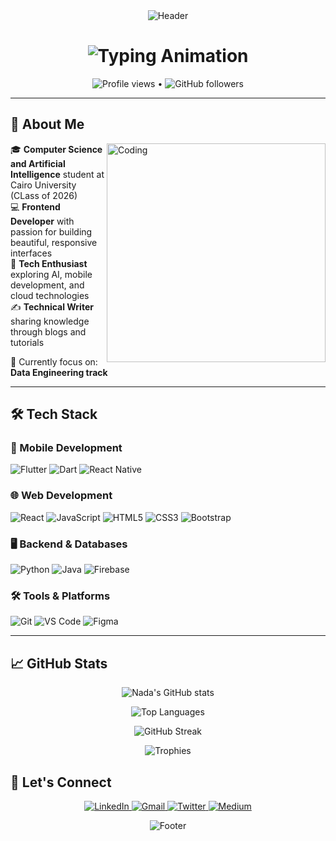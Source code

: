 <div align="center">
  <img src="https://capsule-render.vercel.app/api?type=waving&color=gradient&height=200&section=header&text=Nada%20Ibrahim&fontSize=70&fontAlignY=35&animation=twinkling&fontColor=white" alt="Header" />
</div>

<h1 align="center">
  <img src="https://readme-typing-svg.herokuapp.com?font=Righteous&size=35&duration=4000&color=FFD700&center=true&vCenter=true&width=600&height=70&lines=Hi+There!+👋;I'm+Nada+Ibrahim!;Front-End+Developer+%7C+CS+Student;AI+Enthusiast+%7C+Tech+Writer" alt="Typing Animation" />
</h1>

<p align="center">
  <img src="https://komarev.com/ghpvc/?username=Nada-Ibrahim12&label=Profile%20views&color=0e75b6&style=flat" alt="Profile views" /> 
  • 
  <img src="https://img.shields.io/github/followers/Nada-Ibrahim12?label=Follow&style=social" alt="GitHub followers" />
</p>

---

## 🌟 About Me

<img align="right" alt="Coding" width="350" src="https://cdn.dribbble.com/users/4055494/screenshots/15215756/media/d2b66c4ca0192aa26d103448b3d1518b.gif">

🎓 **Computer Science and Artificial Intelligence** student at Cairo University (CLass of 2026)  
💻 **Frontend Developer** with passion for building beautiful, responsive interfaces  
🚀 **Tech Enthusiast** exploring AI, mobile development, and cloud technologies  
✍️ **Technical Writer** sharing knowledge through blogs and tutorials  

🔭 Currently focus on: **Data Engineering track**  

---

## 🛠 Tech Stack

### 📱 Mobile Development
![Flutter](https://img.shields.io/badge/Flutter-02569B?style=for-the-badge&logo=flutter&logoColor=white)
![Dart](https://img.shields.io/badge/Dart-0175C2?style=for-the-badge&logo=dart&logoColor=white)
![React Native](https://img.shields.io/badge/React_Native-20232A?style=for-the-badge&logo=react&logoColor=61DAFB)

### 🌐 Web Development
![React](https://img.shields.io/badge/React-20232A?style=for-the-badge&logo=react&logoColor=61DAFB)
![JavaScript](https://img.shields.io/badge/JavaScript-F7DF1E?style=for-the-badge&logo=javascript&logoColor=black)
![HTML5](https://img.shields.io/badge/HTML5-E34F26?style=for-the-badge&logo=html5&logoColor=white)
![CSS3](https://img.shields.io/badge/CSS3-1572B6?style=for-the-badge&logo=css3&logoColor=white)
![Bootstrap](https://img.shields.io/badge/Bootstrap-563D7C?style=for-the-badge&logo=bootstrap&logoColor=white)

### 🖥 Backend & Databases
![Python](https://img.shields.io/badge/Python-3776AB?style=for-the-badge&logo=python&logoColor=white)
![Java](https://img.shields.io/badge/Java-007396?style=for-the-badge&logo=java&logoColor=white)
![Firebase](https://img.shields.io/badge/Firebase-FFCA28?style=for-the-badge&logo=firebase&logoColor=black)

### 🛠 Tools & Platforms
![Git](https://img.shields.io/badge/Git-F05032?style=for-the-badge&logo=git&logoColor=white)
![VS Code](https://img.shields.io/badge/VS_Code-007ACC?style=for-the-badge&logo=visual-studio-code&logoColor=white)
![Figma](https://img.shields.io/badge/Figma-F24E1E?style=for-the-badge&logo=figma&logoColor=white)

---

## 📈 GitHub Stats

<div align="center">
  
  ![Nada's GitHub stats](https://github-readme-stats.vercel.app/api?username=Nada-Ibrahim12&show_icons=true&theme=radical&hide_border=true&include_all_commits=true&count_private=true)
  
  ![Top Languages](https://github-readme-stats.vercel.app/api/top-langs/?username=Nada-Ibrahim12&layout=compact&theme=radical&hide_border=true&langs_count=6)
  
  ![GitHub Streak](https://github-readme-streak-stats.herokuapp.com/?user=Nada-Ibrahim12&theme=radical&hide_border=true)
  
  ![Trophies](https://github-profile-trophy.vercel.app/?username=Nada-Ibrahim12&theme=radical&no-frame=true&row=2&column=3)

</div>

## 🤝 Let's Connect

<p align="center">
  <a href="https://linkedin.com/in/nada-ibrahim-70930725a" target="_blank">
    <img src="https://img.shields.io/badge/LinkedIn-0077B5?style=for-the-badge&logo=linkedin&logoColor=white" alt="LinkedIn"/>
  </a>
  <a href="mailto:naadebrahim625@gmail.com">
    <img src="https://img.shields.io/badge/Gmail-D14836?style=for-the-badge&logo=gmail&logoColor=white" alt="Gmail"/>
  </a>
  <a href="https://twitter.com/yourusername" target="_blank">
    <img src="https://img.shields.io/badge/Twitter-1DA1F2?style=for-the-badge&logo=twitter&logoColor=white" alt="Twitter"/>
  </a>
  <a href="https://medium.com/@yourusername" target="_blank">
    <img src="https://img.shields.io/badge/Medium-12100E?style=for-the-badge&logo=medium&logoColor=white" alt="Medium"/>
  </a>
</p>

<div align="center">
  <img src="https://capsule-render.vercel.app/api?type=waving&color=gradient&height=100&section=footer&animation=twinkling" alt="Footer" />
</div>
